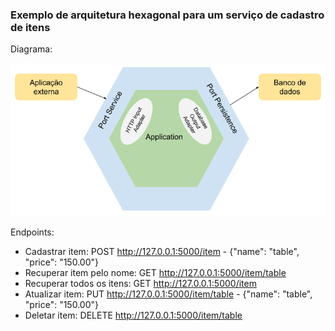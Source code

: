 ### Exemplo de arquitetura hexagonal para um serviço de cadastro de itens

Diagrama:

![diagrama](hexagonal-python.png)

Endpoints:

* Cadastrar item: POST http://127.0.0.1:5000/item - {"name": "table", "price": "150.00"}
* Recuperar item pelo nome: GET http://127.0.0.1:5000/item/table
* Recuperar todos os itens: GET http://127.0.0.1:5000/item
* Atualizar item: PUT http://127.0.0.1:5000/item/table - {"name": "table", "price": "150.00"}
* Deletar item: DELETE http://127.0.0.1:5000/item/table
